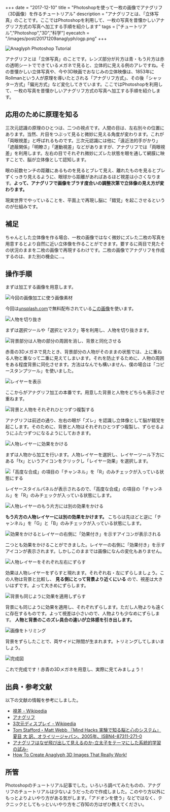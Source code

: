 +++
date = "2017-12-10"
title = "Photoshopを使って一枚の画像でアナグリフ（3D画像）を作るチュートリアル"
description = "アナグリフとは、「立体写真」のことです。ここではPhotoshopを利用して、一枚の写真を昔懐かしいアナグリフ方式の写真へ加工する手順を紹介します"
tags = ["チュートリアル","Photoshop","3D","科学"]
eyecatch = "/images/post/20171209anaglyph/ogp.png"
+++

![Anaglyph Photoshop Tutorial](/images/post/20171210anaglyph/ogp.png)

アナグリフとは「立体写真」のことです。レンズ部分が片方は青・もう片方は赤の透明シートでできているメガネで見ると、立体的に見える例のアレですね。その昔懐かしい立体写真や、今や3D映画でおなじみの立体映像は、1853年にRollmanという人が原理を導いたとされる「アナグリフ方式」、その後「シャッター方式」「偏光方式」など変化してきています。ここではPhotoshopを利用して、一枚の写真を昔懐かしいアナグリフ方式の写真へ加工する手順を紹介します。

## 応用のために原理を知る

三次元認識の原理のひとつは、二つの視点です。人間の目は、左右別々の位置にあります。当然、片目をつぶって見ると微妙に見える角度が変わります。これが「両眼視差」と呼ばれるものです。三次元認識には他に「遠近法的手がかり」「遮蔽関係」「明瞭さ」「運動視差」などがありますが、アナグリフでは「両眼視差」を利用します。左右の目でそれぞれ微妙にズレた状態を眼を通して網膜に映すことで、脳が立体像として認知します。

眼の前数センチの距離にあるものを見るとブレて見え、離れたものを見るとブレずくっきり見えるように、眼球から距離があればあるほど視差は小さくなります。**よって、アナグリフで画像をブラす度合いの調整次第で立体像の見え方が変わります。**

現実世界でやっていることを、平面上で再現し脳に「錯覚」を起こさせるというのが仕組みです。

## 補足

ちゃんとした立体像を作る場合、一枚の画像ではなく微妙にズレた二枚の写真を用意するとより自然に近い立体像を作ることができます。要するに両目で見たその状況のままを二枚の画像で再現するわけです。二枚の画像でアナグリフを作成するのは、また別の機会に…。

## 操作手順

まずは加工する画像を用意します。

![今回の画像加工に使う画像素材](/images/post/20171210anaglyph/20171210anaglyph_1.png)

今回は[unsplash.com](https://unsplash.com/)で無料配布されている[この画像](https://unsplash.com/photos/2awzIErSaG0)を使います。

![人物を切り抜き](/images/post/20171210anaglyph/20171210anaglyph_2.png)

まずは選択ツールや「選択とマスク」等を利用し、人物を切り抜きます。

![背景部分は人物の部分の周囲を消し、背景と同化させる](/images/post/20171210anaglyph/20171210anaglyph_3.png)

赤青の3Dメガネで見たとき、背景部分の人物がそのままの状態では、上に重ねる人物と重なって二重に見えてしまいます。それを防止するために、人物の周囲をある程度背景に同化させます。方法はなんでも構いません、僕の場合は「コピースタンプツール」を使いました。

![レイヤーを表示](/images/post/20171210anaglyph/20171210anaglyph_4.png)

ここからがアナグリフ加工の本番です。用意した背景と人物をどちらも表示させ重ねます。

![背景と人物をそれぞれひとつずつ複製する](/images/post/20171210anaglyph/20171210anaglyph_5.png)

アナグリフは前述の通り、左右の眼が「ズレ」を認識し立体像として脳が錯覚を起こします。そのために、背景と人物はそれぞれひとつずつ複製し、ずらせるようにふたつずつになるようにしておきます。

![人物レイヤーに効果をかける](/images/post/20171210anaglyph/20171210anaglyph_6.png)

まずは人物から加工を行います。人物レイヤーを選択し、レイヤーツール下方にある「fx」というアイコンをクリックし「レイヤー効果」を選択します。

![「高度な合成」の項目の「チャンネル」を「R」のみチェックが入っている状態にする](/images/post/20171210anaglyph/20171210anaglyph_7.png)

レイヤースタイルパネルが表示されるので、「高度な合成」の項目の「チャンネル」を「R」のみチェックが入っている状態にします。

![人物レイヤーのもう片方には別の効果をかける](/images/post/20171210anaglyph/20171210anaglyph_8.png)

**もう片方の人物レイヤーには別の効果をかけます。** こちらは先ほどと逆に「チャンネル」を「G」と「B」のみチェックが入っている状態にします。

![効果をかけるとレイヤーの右側に「効果付き」を示すアイコンが表示される](/images/post/20171210anaglyph/20171210anaglyph_9.png)

二つとも効果をかけることができました。レイヤーの右側に「効果付き」を示すアイコンが表示されます。しかしこのままでは画像になんの変化もありません。

![人物レイヤーをそれぞれ左右にずらす](/images/post/20171210anaglyph/20171210anaglyph_10.png)

効果は人物レイヤーをずらすと現れます。それぞれ右・左にずらしましょう。この人物は背景と比較し、 **見る側にとって背景より近くにいる** ので、視差は大きいはずです。よって大きめにずらします。

![背景も同じように効果を適用しずらす](/images/post/20171210anaglyph/20171210anaglyph_11.png)

背景にも同じように効果を適用し、それぞれずらします。ただし人物よりも遠くに存在するものです。よって視差は小さいので、人物よりも少なめにずらします。 **人物と背景のこのズレ具合の違いが立体感を引き出します。**

![画像をトリミング](/images/post/20171210anaglyph/20171210anaglyph_12.png)

背景をずらしたことで、両サイドに隙間が生まれます。トリミングしてしまいましょう。

![完成図](/images/post/20171210anaglyph/20171210anaglyph_13.png)

これで完成です！赤青の3Dメガネを用意し、実際に見てみましょう！


## 出典・参考文献

以下の文献の情報を参考にしました。

- [視差 - Wikipedia](https://ja.wikipedia.org/wiki/%E8%A6%96%E5%B7%AE)
- [アナグリフ](http://mcm-www.jwu.ac.jp/~physm/buturi06/sikaku/st2a.html)
- [3次元ディスプレイ - Wikipedia](https://ja.wikipedia.org/wiki/3次元ディスプレイ)
- [Tom Stafford・Matt Webb 『Mind Hacks 実験で知る脳と心のシステム』 夏目 大 訳、オライリージャパン、2005年、ISBN4-87311-271-0](https://www.amazon.co.jp/Mind-Hacks-―実験で知る脳と心のシステム-Tom-Stafford/dp/4873112710)
- [アナグリフはなぜ飛び出して見えるのか-立太子をテーマにした系統的学習の試み-](http://sucra.saitama-u.ac.jp/modules/xoonips/download.php/BKSJ500005.pdf?file_id=33164)
- [How To Create Anaglyph 3D Images That Really Work!](https://blog.spoongraphics.co.uk/tutorials/how-to-create-anaglyph-3d-images-that-really-work)

## 所管

Photoshopのチュートリアル記事でした。いろいろ調べてみたものの、アナグリフのチュートリアルは少ないようだったので作成しました。このやり方以外にもっとよりよいやり方がある気がします。「アドオンを使う」などではなく、テクニックとしてもっといいやり方をご存知の方はぜひ教えてください。
